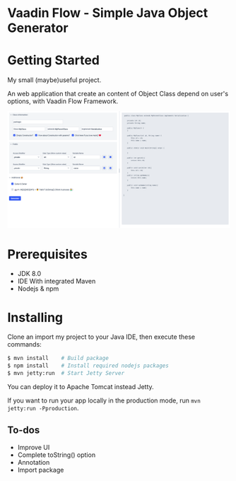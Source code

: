 # Vaadin Flow -  Simple Java Object Generator

# Getting Started
My small (maybe)useful project.

An web application that create an content of Object Class depend on user's options, with Vaadin Flow Framework.

![](https://raw.githubusercontent.com/qvanphong/pojo-generator/master/screenshot.png)

# Prerequisites
- JDK 8.0
- IDE With integrated Maven
- Nodejs & npm 

# Installing
Clone an import my project to your Java IDE, then execute these commands:
```bash
$ mvn install    # Build package
$ npm install    # Install required nodejs packages
$ mvn jetty:run  # Start Jetty Server
```
You can deploy it to Apache Tomcat instead Jetty.

If you want to run your app locally in the production mode, run `mvn jetty:run -Pproduction`.

## To-dos

- Improve UI
- Complete toString() option
- Annotation
- Import package